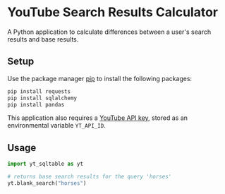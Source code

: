 # YouTube Search Results Calculator
A Python application to calculate differences between a user's search results and base results.

## Setup
Use the package manager [pip](https://pip.pypa.io/en/stable/) to install the following packages:
```bash
pip install requests
pip install sqlalchemy
pip install pandas
```
This application also requires a [YouTube API key](https://developers.google.com/youtube/v3/), stored as an environmental variable `YT_API_ID`.

## Usage
```python
import yt_sqltable as yt

# returns base search results for the query 'horses'
yt.blank_search("horses")
```
